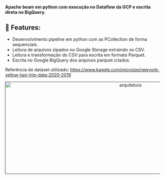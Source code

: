 #### Apache beam em python com execução no Dataflow da GCP e escrita direta no BigQuery.

## 📜 Features:
- Desenvolvimento pipeline em python com as PCollection de forma sequenciais.
- Leitura de arquivos zipados no Google Storage extraindo os CSV.
- Leitura e transformação do CSV para escrita em formato Parquet.
- Escrita no Google BigQuery dos arquivos parquet criados.

Referência de dataset utilizado: https://www.kaggle.com/microize/newyork-yellow-taxi-trip-data-2020-2019

<p align="center">
  <a href="" rel="noopener">
 <img width=800px height=300px src="https://i.postimg.cc/W1zFXh3Y/arquitetura.png" alt="arquitetura"></a>
</p>



